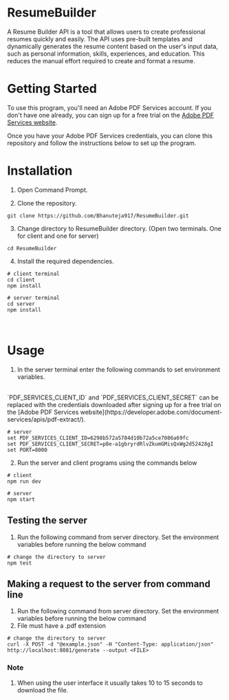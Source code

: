 # ResumeBuilder

 A Resume Builder API is a tool that allows users to create professional resumes quickly and easily. The API uses pre-built templates and dynamically generates the resume content based on the user's input data, such as personal information, skills, experiences, and education. This reduces the manual effort required to create and format a resume. 


# Getting Started

To use this program, you'll need an Adobe PDF Services account. If you don't have one already, you can sign up for a free trial on the [Adobe PDF Services website](https://developer.adobe.com/document-services/apis/pdf-extract/).

Once you have your Adobe PDF Services credentials, you can clone this repository and follow the instructions below to set up the program.


# Installation

1. Open Command Prompt.

2. Clone the repository.

```Shell
git clone https://github.com/Bhanuteja917/ResumeBuilder.git
```
3. Change directory to ResumeBuilder directory. (Open two terminals. One for client and one for server)

```Shell
cd ResumeBuilder
```

4. Install the required dependencies. 

```Shell
# client terminal
cd client
npm install

# server terminal
cd server
npm install
```
<br>

# Usage

1. In the server terminal enter the following commands to set environment variables. 
<br>
`PDF_SERVICES_CLIENT_ID` and `PDF_SERVICES_CLIENT_SECRET` can be replaced with the credentials downloaded after signing up for a free trial on the [Adobe PDF Services website](https://developer.adobe.com/document-services/apis/pdf-extract/).

```Shell
# server
set PDF_SERVICES_CLIENT_ID=6298b572a5784d10b72a5ce7086a69fc
set PDF_SERVICES_CLIENT_SECRET=p8e-a1gbryrdRlvZkumGMisQxWg2d52428gI
set PORT=8000
```

2. Run the server and client programs using the commands below

```Shell
# client
npm run dev

# server
npm start
```

## Testing the server
1. Run the following command from server directory. Set the environment variables before running the below command
```Shell
# change the directory to server
npm test
```

## Making a request to the server from command line
1. Run the following command from server directory. Set the environment variables before running the below command
2. File must have a .pdf extension
```Shell
# change the directory to server
curl -X POST -d "@example.json" -H "Content-Type: application/json" http://localhost:8081/generate --output <FILE>
```

### Note

1. When using the user interface it usually takes 10 to 15 seconds to download the file.






